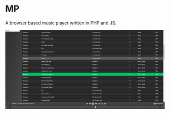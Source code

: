 # MP

A browser based music player written in PHP and JS.

![Overview](https://github.com/styinx/MP/blob/master/mp.png)